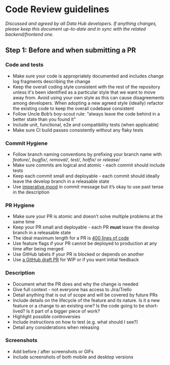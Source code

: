 # Code Review guidelines

*Discussed and agreed by all Data Hub developers. If anything changes, please keep this document up-to-date and in sync with the related backend/frontend one.*

## Step 1: Before and when submitting a PR

### Code and tests

- Make sure your code is appropriately documented and includes change log fragments describing the change
- Keep the overall coding style consistent with the rest of the repository unless it's been identified as a particular style that we want to move away from. Avoid using your own style as this can cause disagreements among developers. When adopting a new agreed style (ideally) refactor the existing code to keep the overall codebase consistent
- Follow Uncle Bob’s boy-scout rule: “always leave the code behind in a better state than you found it”
- Include unit, functional, e2e and compatibility tests (when applicable)
- Make sure CI build passes consistently without any flaky tests

### Commit Hygiene
- Follow branch naming conventions by prefixing your branch name with *feature/*, *bugfix/*, *removal/*, *test/*, *hotfix/* or *release/*
- Make sure commits are logical and atomic - each commit should include tests
- Keep each commit small and deployable - each commit should ideally leave the develop branch in a releasable state
- Use [imperative mood](https://git.kernel.org/pub/scm/git/git.git/tree/Documentation/SubmittingPatches?id=HEAD#n133) in commit message but it’s okay to use past tense in the description

### PR Hygiene
- Make sure your PR is atomic and doesn’t solve multiple problems at the same time
- Keep your PR small and deployable - each PR **must** leave the develop branch in a releasable state
- The ideal maximum length for a PR is [400 lines of code](https://smartbear.com/learn/code-review/best-practices-for-peer-code-review/)
- Use feature flags if your PR cannot be deployed to production at any time after being merged
- Use GitHub labels if your PR is blocked or depends on another
- Use [a GitHub draft PR](https://github.blog/2019-02-14-introducing-draft-pull-requests/) for WIP or if you want initial feedback

### Description
- Document what the PR does and why the change is needed
- Give full context - not everyone has access to Jira/Trello
- Detail anything that is out of scope and will be covered by future PRs
- Include details on the lifecycle of the feature and its nature. Is it a new feature or a change to an existing one? Is the code going to be short-lived? Is it part of a bigger piece of work?
- Highlight possible controversies
- Include instructions on how to test (e.g. what should I see?)
- Detail any considerations when releasing

### Screenshots
- Add before / after screenshots or GIFs
- Include screenshots of both mobile and desktop versions
